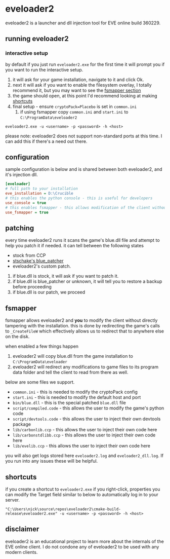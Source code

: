 # eveloader2
eveloader2 is a launcher and dll injection tool for EVE online build 360229.


## running eveloader2
### interactive setup
by default if you just run `eveloader2.exe` for the first time it will prompt you if you want to run the interactive setup.
1. it will ask for your game installation, navigate to it and click Ok.
2. next it will ask if you want to enable the filesystem overlay, I totally recommend it, but you may want to see the [fsmapper section](#fsmapper)
3. the game should open, at this point I'd recommend looking at making [shortcuts](#shortcuts)
4. final setup - ensure `cryptoPack=Placebo` is set in `common.ini`
    1. if using fsmapper copy `common.ini` and `start.ini` to `C:\ProgramData\eveloader2`
```shell
eveloader2.exe -u <username> -p <password> -h <host>
```
please note: eveloader2 does not support non-standard ports at this time.  I can add this if there's a need out there. 
## configuration
sample configuration is below and is shared between both eveloader2, and it's injection dll.
```ini
[eveloader]
# full path to your installation
eve_installation = D:\Crucible
# this enables the python console - this is useful for developers
use_console = true
# this enables fsmapper - this allows modification of the client without tampering with your client
use_fsmapper = true
```
## patching
every time eveloader2 runs it scans the game's blue.dll file and attempt to help you patch it if needed.  it can tell between the following states

- stock from CCP
- [stschake's blue_patcher](https://github.com/stschake/blue_patcher)
- eveloader2's custom patch.

1. if blue.dll is stock, it will ask if you want to patch it.
2. if blue.dll is blue_patcher or unknown, it will tell you to restore a backup before proceeding
3. if blue.dll is our patch, we proceed


## fsmapper
fsmapper allows eveloader2 and **you** to modify the client without directly tampering with the installation.  this is done by redirecting the game's calls to `_CreateFileW` which effectively allows us to redirect that to anywhere else on the disk.

when enabled a few things happen

1. eveloader2 will copy blue.dll from the game installation to `C:\ProgramData\eveloader`
2. eveloader2 will redirect any modifications to game files to its program data folder and tell the client to read from there as well.

below are some files we support.
- `common.ini` - this is needed to modify the cryptoPack config
- `start.ini` - this is needed to modify the default host and port
- `bin/blue.dll` - this is the special patched `blue.dll` file
- `script/compiled.code` - this allows the user to modify the game's python code
- `script/devtools.code` - this allows the user to inject their own devtools package
- `lib/carbonlib.ccp` - this allows the user to inject their own code here
- `lib/carbonstdlibb.ccp` - this allows the user to inject their own code here
- `lib/evelib.ccp` - this allows the user to inject their own code here

you will also get logs stored here `eveloader2.log` and `eveloader2_dll.log`.  If you run into any issues these will be helpful.
## shortcuts
if you create a shortcut to `eveloader2.exe` if you right-click, properties you can modify the Target field similar to below to automatically log in to your server.
```shell
"C:\Users\nick\source\repos\eveloader2\cmake-build-release\eveloader2.exe" -u <username> -p <password> -h <host>
```

## disclaimer
eveloader2 is an educational project to learn more about the internals of the EVE online client.  I do not condone any of eveloader2 to be used with any modern clients.